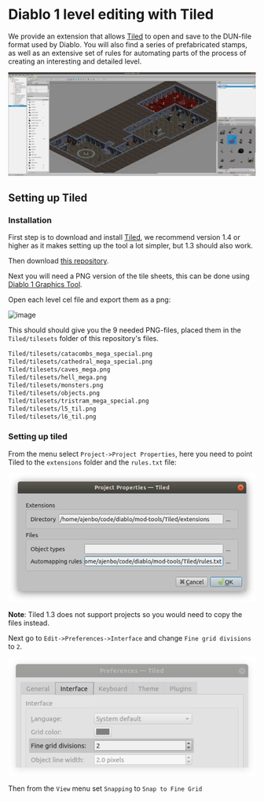 # Diablo 1 level editing with Tiled

We provide an extension that allows [Tiled](https://www.mapeditor.org/) to open and save to the DUN-file format used by Diablo. You will also find a series of prefabricated stamps, as well as an extensive set of rules for automating parts of the process of creating an interesting and detailed level.

![Diablo map in Tiled](docs/images/tiled.png)

## Setting up Tiled

### Installation

First step is to download and install [Tiled](https://www.mapeditor.org/), we recommend version 1.4 or higher as it makes setting up the tool a lot simpler, but 1.3 should also work.

Then download [this repository](https://github.com/diasurgical/modding-tools/archive/master.zip).

Next you will need a PNG version of the tile sheets, this can be done using [Diablo 1 Graphics Tool](https://github.com/savagesteel/d1-graphics-tool).

Open each level cel file and export them as a png:

![image](https://user-images.githubusercontent.com/204594/141985706-009e97d7-2abc-413b-ab14-0860a3a86198.png)

This should should give you the 9 needed PNG-files, placed them in the `Tiled/tilesets` folder of this repository's files.

    Tiled/tilesets/catacombs_mega_special.png
    Tiled/tilesets/cathedral_mega_special.png
    Tiled/tilesets/caves_mega.png
    Tiled/tilesets/hell_mega.png
    Tiled/tilesets/monsters.png
    Tiled/tilesets/objects.png
    Tiled/tilesets/tristram_mega_special.png
    Tiled/tilesets/l5_til.png
    Tiled/tilesets/l6_til.png

### Setting up tiled

From the menu select `Project->Project Properties`, here you need to point Tiled to the `extensions` folder and the `rules.txt` file:

![Project Properties](docs/images/project-properrties.png)

**Note**: Tiled 1.3 does not support projects so you would need to copy the files instead.

Next go to `Edit->Preferences->Interface` and change `Fine grid divisions` to `2`.

![Project Properties](docs/images/fine-grid-divisions.png)

Then from the `View` menu set `Snapping` to `Snap to Fine Grid`
